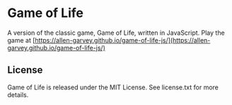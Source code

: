 # Game of Life

A version of the classic game, Game of Life, written in JavaScript. Play the game at [https://allen-garvey.github.io/game-of-life-js/](https://allen-garvey.github.io/game-of-life-js/)

## License

Game of Life is released under the MIT License. See license.txt for more details.
